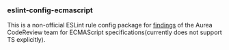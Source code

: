 ### eslint-config-ecmascript

This is a non-official ESLint rule config package for [findings](https://confluence.devfactory.com/pages/viewpage.action?pageId=329518915&src=contextnavpagetreemode) of the Aurea CodeReview team  for ECMAScript specifications(currently does not support TS explicitly).
